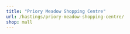 ```yaml
---
title: "Priory Meadow Shopping Centre"
url: /hastings/priory-meadow-shopping-centre/
shop: mall
---
```


